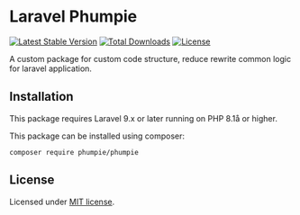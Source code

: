 # Laravel Phumpie

[![Latest Stable Version](https://poser.pugx.org/phumsoft/phumpie/v/stable)](https://packagist.org/packages/phumsoft/phumpie)
[![Total Downloads](https://poser.pugx.org/phumsoft/phumpie/downloads)](https://packagist.org/packages/phumsoft/phumpie)
[![License](https://poser.pugx.org/phumsoft/phumpie/license)](https://packagist.org/packages/phumsoft/phumpie)

A custom package for custom code structure, reduce rewrite common logic for laravel application.

## Installation

This package requires Laravel 9.x or later running on PHP 8.1å or higher.

This package can be installed using composer:

```
composer require phumpie/phumpie
```

## License

Licensed under [MIT license](http://opensource.org/licenses/MIT).
